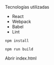 Tecnologías utilizadas
- React
- Webpack
- Babel
- Lint
```
npm install
```

```
npm run build
```

Abrir index.html
